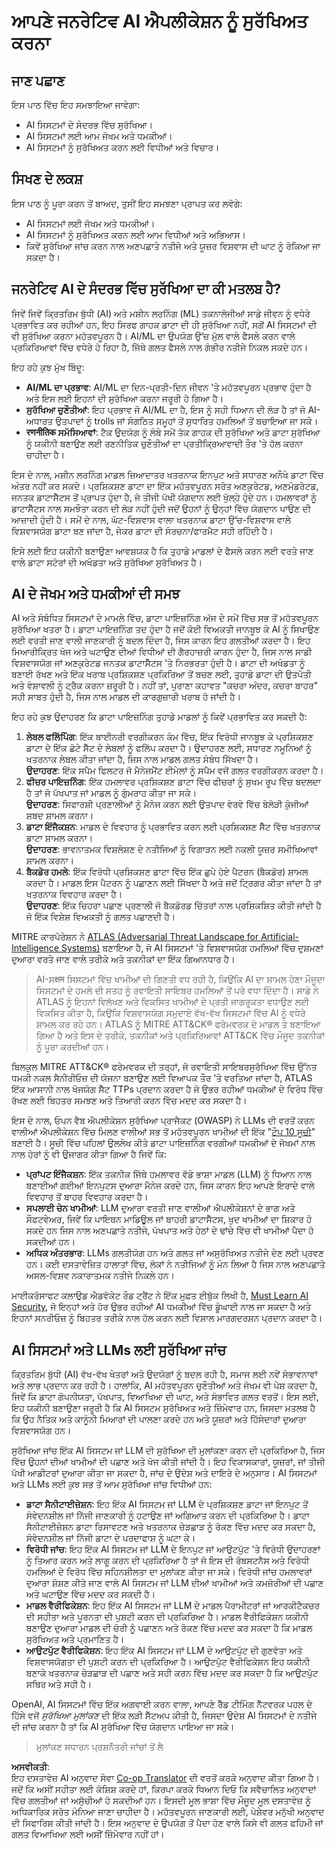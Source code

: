<!--
CO_OP_TRANSLATOR_METADATA:
{
  "original_hash": "f3cac698e9eea47dd563633bd82daf8c",
  "translation_date": "2025-05-19T22:37:45+00:00",
  "source_file": "13-securing-ai-applications/README.md",
  "language_code": "pa"
}
-->
# ਆਪਣੇ ਜਨਰੇਟਿਵ AI ਐਪਲੀਕੇਸ਼ਨ ਨੂੰ ਸੁਰੱਖਿਅਤ ਕਰਨਾ

## ਜਾਣ ਪਛਾਣ

ਇਸ ਪਾਠ ਵਿੱਚ ਇਹ ਸਮਝਾਇਆ ਜਾਵੇਗਾ:

- AI ਸਿਸਟਮਾਂ ਦੇ ਸੰਦਰਭ ਵਿੱਚ ਸੁਰੱਖਿਆ।
- AI ਸਿਸਟਮਾਂ ਲਈ ਆਮ ਜੋਖਮ ਅਤੇ ਧਮਕੀਆਂ।
- AI ਸਿਸਟਮਾਂ ਨੂੰ ਸੁਰੱਖਿਅਤ ਕਰਨ ਲਈ ਵਿਧੀਆਂ ਅਤੇ ਵਿਚਾਰ।

## ਸਿਖਣ ਦੇ ਲਕਸ਼

ਇਸ ਪਾਠ ਨੂੰ ਪੂਰਾ ਕਰਨ ਤੋਂ ਬਾਅਦ, ਤੁਸੀਂ ਇਹ ਸਮਝਣਾ ਪ੍ਰਾਪਤ ਕਰ ਲਵੋਗੇ:

- AI ਸਿਸਟਮਾਂ ਲਈ ਜੋਖਮ ਅਤੇ ਧਮਕੀਆਂ।
- AI ਸਿਸਟਮਾਂ ਨੂੰ ਸੁਰੱਖਿਅਤ ਕਰਨ ਲਈ ਆਮ ਵਿਧੀਆਂ ਅਤੇ ਅਭਿਆਸ।
- ਕਿਵੇਂ ਸੁਰੱਖਿਆ ਜਾਂਚ ਕਰਨ ਨਾਲ ਅਣਪਛਾਤੇ ਨਤੀਜੇ ਅਤੇ ਯੂਜ਼ਰ ਵਿਸ਼ਵਾਸ ਦੀ ਘਾਟ ਨੂੰ ਰੋਕਿਆ ਜਾ ਸਕਦਾ ਹੈ।

## ਜਨਰੇਟਿਵ AI ਦੇ ਸੰਦਰਭ ਵਿੱਚ ਸੁਰੱਖਿਆ ਦਾ ਕੀ ਮਤਲਬ ਹੈ?

ਜਿਵੇਂ ਜਿਵੇਂ ਕ੍ਰਿਤਰਿਮ ਬੁੱਧੀ (AI) ਅਤੇ ਮਸ਼ੀਨ ਲਰਨਿੰਗ (ML) ਤਕਨਾਲੋਜੀਆਂ ਸਾਡੇ ਜੀਵਨ ਨੂੰ ਵਧੇਰੇ ਪ੍ਰਭਾਵਿਤ ਕਰ ਰਹੀਆਂ ਹਨ, ਇਹ ਸਿਰਫ ਗਾਹਕ ਡਾਟਾ ਦੀ ਹੀ ਸੁਰੱਖਿਆ ਨਹੀਂ, ਸਗੋਂ AI ਸਿਸਟਮਾਂ ਦੀ ਵੀ ਸੁਰੱਖਿਆ ਕਰਨਾ ਮਹੱਤਵਪੂਰਨ ਹੈ। AI/ML ਦਾ ਉਪਯੋਗ ਉੱਚ ਮੁੱਲ ਵਾਲੇ ਫੈਸਲੇ ਕਰਨ ਵਾਲੇ ਪ੍ਰਕਿਰਿਆਵਾਂ ਵਿੱਚ ਵਧੇਰੇ ਹੋ ਰਿਹਾ ਹੈ, ਜਿੱਥੇ ਗਲਤ ਫੈਸਲੇ ਨਾਲ ਗੰਭੀਰ ਨਤੀਜੇ ਨਿਕਲ ਸਕਦੇ ਹਨ।

ਇਹ ਰਹੇ ਕੁਝ ਮੁੱਖ ਬਿੰਦੂ:

- **AI/ML ਦਾ ਪ੍ਰਭਾਵ**: AI/ML ਦਾ ਦਿਨ-ਪ੍ਰਤੀ-ਦਿਨ ਜੀਵਨ 'ਤੇ ਮਹੱਤਵਪੂਰਨ ਪ੍ਰਭਾਵ ਹੁੰਦਾ ਹੈ ਅਤੇ ਇਸ ਲਈ ਇਹਨਾਂ ਦੀ ਸੁਰੱਖਿਆ ਕਰਨਾ ਜਰੂਰੀ ਹੋ ਗਿਆ ਹੈ।
- **ਸੁਰੱਖਿਆ ਚੁਣੌਤੀਆਂ**: ਇਹ ਪ੍ਰਭਾਵ ਜੋ AI/ML ਦਾ ਹੈ, ਇਸ ਨੂੰ ਸਹੀ ਧਿਆਨ ਦੀ ਲੋੜ ਹੈ ਤਾਂ ਜੋ AI-ਅਧਾਰਤ ਉਤਪਾਦਾਂ ਨੂੰ trolls ਜਾਂ ਸੰਗਠਿਤ ਸਮੂਹਾਂ ਤੋਂ ਸੁਧਾਰਿਤ ਹਮਲਿਆਂ ਤੋਂ ਬਚਾਇਆ ਜਾ ਸਕੇ।
- **रणनीतिक ਸਮੱਸਿਆਵਾਂ**: ਟੈਕ ਉਦਯੋਗ ਨੂੰ ਲੰਬੇ ਸਮੇਂ ਤੱਕ ਗਾਹਕ ਦੀ ਸੁਰੱਖਿਆ ਅਤੇ ਡਾਟਾ ਸੁਰੱਖਿਆ ਨੂੰ ਯਕੀਨੀ ਬਣਾਉਣ ਲਈ ਰਣਨੀਤਿਕ ਚੁਣੌਤੀਆਂ ਦਾ ਪ੍ਰਤੀਕ੍ਰਿਆਵਾਦੀ ਤੌਰ 'ਤੇ ਹੱਲ ਕਰਨਾ ਚਾਹੀਦਾ ਹੈ।

ਇਸ ਦੇ ਨਾਲ, ਮਸ਼ੀਨ ਲਰਨਿੰਗ ਮਾਡਲ ਜ਼ਿਆਦਾਤਰ ਖਤਰਨਾਕ ਇਨਪੁਟ ਅਤੇ ਸਧਾਰਣ ਅਨੌਖੇ ਡਾਟਾ ਵਿੱਚ ਅੰਤਰ ਨਹੀਂ ਕਰ ਸਕਦੇ। ਪ੍ਰਸ਼ਿਕਸ਼ਣ ਡਾਟਾ ਦਾ ਇੱਕ ਮਹੱਤਵਪੂਰਨ ਸਰੋਤ ਅਣਕੁਰੇਟਡ, ਅਣਮੋਡਰੇਟਡ, ਜਨਤਕ ਡਾਟਾਸੈੱਟਸ ਤੋਂ ਪ੍ਰਾਪਤ ਹੁੰਦਾ ਹੈ, ਜੋ ਤੀਜੀ ਪੱਖੀ ਯੋਗਦਾਨ ਲਈ ਖੁੱਲ੍ਹੇ ਹੁੰਦੇ ਹਨ। ਹਮਲਾਵਰਾਂ ਨੂੰ ਡਾਟਾਸੈੱਟਸ ਨਾਲ ਸਮਝੌਤਾ ਕਰਨ ਦੀ ਲੋੜ ਨਹੀਂ ਹੁੰਦੀ ਜਦੋਂ ਉਹਨਾਂ ਨੂੰ ਉਨ੍ਹਾਂ ਵਿੱਚ ਯੋਗਦਾਨ ਪਾਉਣ ਦੀ ਆਜ਼ਾਦੀ ਹੁੰਦੀ ਹੈ। ਸਮੇਂ ਦੇ ਨਾਲ, ਘੱਟ-ਵਿਸ਼ਵਾਸ ਵਾਲਾ ਖਤਰਨਾਕ ਡਾਟਾ ਉੱਚ-ਵਿਸ਼ਵਾਸ ਵਾਲੇ ਵਿਸ਼ਵਾਸਯੋਗ ਡਾਟਾ ਬਣ ਜਾਂਦਾ ਹੈ, ਜੇਕਰ ਡਾਟਾ ਦੀ ਸੰਰਚਨਾ/ਫਾਰਮੈਟ ਸਹੀ ਰਹਿੰਦੀ ਹੈ।

ਇਸੇ ਲਈ ਇਹ ਯਕੀਨੀ ਬਣਾਉਣਾ ਆਵਸ਼ਯਕ ਹੈ ਕਿ ਤੁਹਾਡੇ ਮਾਡਲਾਂ ਦੇ ਫੈਸਲੇ ਕਰਨ ਲਈ ਵਰਤੇ ਜਾਣ ਵਾਲੇ ਡਾਟਾ ਸਟੋਰਾਂ ਦੀ ਅਖੰਡਤਾ ਅਤੇ ਸੁਰੱਖਿਆ ਸੁਰੱਖਿਅਤ ਹੈ।

## AI ਦੇ ਜੋਖਮ ਅਤੇ ਧਮਕੀਆਂ ਦੀ ਸਮਝ

AI ਅਤੇ ਸੰਬੰਧਿਤ ਸਿਸਟਮਾਂ ਦੇ ਮਾਮਲੇ ਵਿੱਚ, ਡਾਟਾ ਪਾਇਜ਼ਨਿੰਗ ਅੱਜ ਦੇ ਸਮੇਂ ਵਿੱਚ ਸਭ ਤੋਂ ਮਹੱਤਵਪੂਰਨ ਸੁਰੱਖਿਆ ਖਤਰਾ ਹੈ। ਡਾਟਾ ਪਾਇਜ਼ਨਿੰਗ ਤਦ ਹੁੰਦਾ ਹੈ ਜਦੋਂ ਕੋਈ ਵਿਅਕਤੀ ਜਾਨਬੂਝ ਕੇ AI ਨੂੰ ਸਿਖਾਉਣ ਲਈ ਵਰਤੀ ਜਾਣ ਵਾਲੀ ਜਾਣਕਾਰੀ ਨੂੰ ਬਦਲ ਦਿੰਦਾ ਹੈ, ਜਿਸ ਕਾਰਨ ਇਹ ਗਲਤੀਆਂ ਕਰਦਾ ਹੈ। ਇਹ ਮਿਆਰੀਕ੍ਰਿਤ ਖੋਜ ਅਤੇ ਘਟਾਉਣ ਦੀਆਂ ਵਿਧੀਆਂ ਦੀ ਗੈਰਹਾਜ਼ਰੀ ਕਾਰਨ ਹੁੰਦਾ ਹੈ, ਜਿਸ ਨਾਲ ਸਾਡੀ ਵਿਸ਼ਵਾਸਯੋਗ ਜਾਂ ਅਣਕੁਰੇਟਡ ਜਨਤਕ ਡਾਟਾਸੈੱਟਸ 'ਤੇ ਨਿਰਭਰਤਾ ਹੁੰਦੀ ਹੈ। ਡਾਟਾ ਦੀ ਅਖੰਡਤਾ ਨੂੰ ਬਣਾਈ ਰੱਖਣ ਅਤੇ ਇੱਕ ਖਰਾਬ ਪ੍ਰਸ਼ਿਕਸ਼ਣ ਪ੍ਰਕਿਰਿਆ ਤੋਂ ਬਚਣ ਲਈ, ਤੁਹਾਡੇ ਡਾਟਾ ਦੀ ਉਤਪੱਤੀ ਅਤੇ ਵੰਸ਼ਾਵਲੀ ਨੂੰ ਟ੍ਰੈਕ ਕਰਨਾ ਜ਼ਰੂਰੀ ਹੈ। ਨਹੀਂ ਤਾਂ, ਪੁਰਾਣਾ ਕਹਾਵਤ "ਕਚਰਾ ਅੰਦਰ, ਕਚਰਾ ਬਾਹਰ" ਸਹੀ ਸਾਬਤ ਹੁੰਦੀ ਹੈ, ਜਿਸ ਨਾਲ ਮਾਡਲ ਦੀ ਕਾਰਗੁਜ਼ਾਰੀ ਖਰਾਬ ਹੋ ਜਾਂਦੀ ਹੈ।

ਇਹ ਰਹੇ ਕੁਝ ਉਦਾਹਰਣ ਕਿ ਡਾਟਾ ਪਾਇਜ਼ਨਿੰਗ ਤੁਹਾਡੇ ਮਾਡਲਾਂ ਨੂੰ ਕਿਵੇਂ ਪ੍ਰਭਾਵਿਤ ਕਰ ਸਕਦੀ ਹੈ:

1. **ਲੇਬਲ ਫਲਿੱਪਿੰਗ**: ਇੱਕ ਬਾਈਨਰੀ ਵਰਗੀਕਰਨ ਕੰਮ ਵਿੱਚ, ਇੱਕ ਵਿਰੋਧੀ ਜਾਨਬੂਝ ਕੇ ਪ੍ਰਸ਼ਿਕਸ਼ਣ ਡਾਟਾ ਦੇ ਇੱਕ ਛੋਟੇ ਸੈੱਟ ਦੇ ਲੇਬਲਾਂ ਨੂੰ ਫਲਿੱਪ ਕਰਦਾ ਹੈ। ਉਦਾਹਰਣ ਲਈ, ਸਧਾਰਣ ਨਮੂਨਿਆਂ ਨੂੰ ਖਤਰਨਾਕ ਲੇਬਲ ਕੀਤਾ ਜਾਂਦਾ ਹੈ, ਜਿਸ ਨਾਲ ਮਾਡਲ ਗਲਤ ਸੰਬੰਧ ਸਿੱਖਦਾ ਹੈ।\
   **ਉਦਾਹਰਣ**: ਇੱਕ ਸਪੈਮ ਫਿਲਟਰ ਜੋ ਮੈਨੇਜਮੈਂਟ ਈਮੇਲਾਂ ਨੂੰ ਸਪੈਮ ਵਜੋਂ ਗਲਤ ਵਰਗੀਕਰਨ ਕਰਦਾ ਹੈ।
2. **ਫੀਚਰ ਪਾਇਜ਼ਨਿੰਗ**: ਇੱਕ ਹਮਲਾਵਰ ਪ੍ਰਸ਼ਿਕਸ਼ਣ ਡਾਟਾ ਵਿੱਚ ਫੀਚਰਾਂ ਨੂੰ ਸੁਖਮ ਰੂਪ ਵਿੱਚ ਬਦਲਦਾ ਹੈ ਤਾਂ ਜੋ ਪੱਖਪਾਤ ਜਾਂ ਮਾਡਲ ਨੂੰ ਗੁੰਮਰਾਹ ਕੀਤਾ ਜਾ ਸਕੇ।\
   **ਉਦਾਹਰਣ**: ਸਿਫਾਰਸ਼ੀ ਪ੍ਰਣਾਲੀਆਂ ਨੂੰ ਮੈਨੇਜ ਕਰਨ ਲਈ ਉਤਪਾਦ ਵੇਰਵੇ ਵਿੱਚ ਬੇਲੋੜੀ ਕੁੰਜੀਆਂ ਸ਼ਬਦ ਸ਼ਾਮਲ ਕਰਨਾ।
3. **ਡਾਟਾ ਇੰਜੈਕਸ਼ਨ**: ਮਾਡਲ ਦੇ ਵਿਵਹਾਰ ਨੂੰ ਪ੍ਰਭਾਵਿਤ ਕਰਨ ਲਈ ਪ੍ਰਸ਼ਿਕਸ਼ਣ ਸੈੱਟ ਵਿੱਚ ਖਤਰਨਾਕ ਡਾਟਾ ਸ਼ਾਮਲ ਕਰਨਾ।\
   **ਉਦਾਹਰਣ**: ਭਾਵਨਾਤਮਕ ਵਿਸ਼ਲੇਸ਼ਣ ਦੇ ਨਤੀਜਿਆਂ ਨੂੰ ਵਿਗਾੜਨ ਲਈ ਨਕਲੀ ਯੂਜ਼ਰ ਸਮੀਖਿਆਵਾਂ ਸ਼ਾਮਲ ਕਰਨਾ।
4. **ਬੈਕਡੋਰ ਹਮਲੇ**: ਇੱਕ ਵਿਰੋਧੀ ਪ੍ਰਸ਼ਿਕਸ਼ਣ ਡਾਟਾ ਵਿੱਚ ਇੱਕ ਛੁਪੇ ਹੋਏ ਪੈਟਰਨ (ਬੈਕਡੋਰ) ਸ਼ਾਮਲ ਕਰਦਾ ਹੈ। ਮਾਡਲ ਇਸ ਪੈਟਰਨ ਨੂੰ ਪਛਾਣਨ ਲਈ ਸਿੱਖਦਾ ਹੈ ਅਤੇ ਜਦੋਂ ਟ੍ਰਿਗਰ ਕੀਤਾ ਜਾਂਦਾ ਹੈ ਤਾਂ ਖਤਰਨਾਕ ਵਿਵਹਾਰ ਕਰਦਾ ਹੈ।\
   **ਉਦਾਹਰਣ**: ਇੱਕ ਚਿਹਰਾ ਪਛਾਣ ਪ੍ਰਣਾਲੀ ਜੋ ਬੈਕਡੋਰਡ ਚਿੱਤਰਾਂ ਨਾਲ ਪ੍ਰਸ਼ਿਕਸ਼ਿਤ ਕੀਤੀ ਜਾਂਦੀ ਹੈ ਜੋ ਇੱਕ ਵਿਸ਼ੇਸ਼ ਵਿਅਕਤੀ ਨੂੰ ਗਲਤ ਪਛਾਣਦੀ ਹੈ।

MITRE ਕਾਰਪੋਰੇਸ਼ਨ ਨੇ [ATLAS (Adversarial Threat Landscape for Artificial-Intelligence Systems)](https://atlas.mitre.org/?WT.mc_id=academic-105485-koreyst) ਬਣਾਇਆ ਹੈ, ਜੋ AI ਸਿਸਟਮਾਂ 'ਤੇ ਵਿਸ਼ਵਾਸਯੋਗ ਹਮਲਿਆਂ ਵਿੱਚ ਦੁਸ਼ਮਣਾਂ ਦੁਆਰਾ ਵਰਤੇ ਜਾਣ ਵਾਲੇ ਤਰੀਕੇ ਅਤੇ ਤਕਨੀਕਾਂ ਦਾ ਇੱਕ ਗਿਆਨਧਾਰ ਹੈ।

> AI-ਸक्षम ਸਿਸਟਮਾਂ ਵਿੱਚ ਖਾਮੀਆਂ ਦੀ ਗਿਣਤੀ ਵਧ ਰਹੀ ਹੈ, ਕਿਉਂਕਿ AI ਦਾ ਸ਼ਾਮਲ ਹੋਣਾ ਮੌਜੂਦਾ ਸਿਸਟਮਾਂ ਦੇ ਹਮਲੇ ਦੀ ਸਤਹ ਨੂੰ ਰਵਾਇਤੀ ਸਾਇਬਰ ਹਮਲਿਆਂ ਤੋਂ ਪਰੇ ਵਧਾ ਦਿੰਦਾ ਹੈ। ਸਾਡੇ ਨੇ ATLAS ਨੂੰ ਇਹਨਾਂ ਵਿਲੱਖਣ ਅਤੇ ਵਿਕਸਿਤ ਖਾਮੀਆਂ ਦੇ ਪ੍ਰਤੀ ਜਾਗਰੂਕਤਾ ਵਧਾਉਣ ਲਈ ਵਿਕਸਿਤ ਕੀਤਾ ਹੈ, ਕਿਉਂਕਿ ਵਿਸ਼ਵਾਸਯੋਗ ਸਮੁਦਾਏ ਵੱਖ-ਵੱਖ ਸਿਸਟਮਾਂ ਵਿੱਚ AI ਨੂੰ ਵਧੇਰੇ ਸ਼ਾਮਲ ਕਰ ਰਹੇ ਹਨ। ATLAS ਨੂੰ MITRE ATT&CK® ਫਰੇਮਵਰਕ ਦੇ ਮਾਡਲ ਤੇ ਬਣਾਇਆ ਗਿਆ ਹੈ ਅਤੇ ਇਸ ਦੇ ਤਰੀਕੇ, ਤਕਨੀਕਾਂ ਅਤੇ ਪ੍ਰਕਿਰਿਆਵਾਂ ATT&CK ਵਿੱਚ ਮੌਜੂਦ ਤਕਨੀਕਾਂ ਨੂੰ ਪੂਰਾ ਕਰਦੀਆਂ ਹਨ।

ਬਿਲਕੁਲ MITRE ATT&CK® ਫਰੇਮਵਰਕ ਦੀ ਤਰ੍ਹਾਂ, ਜੋ ਰਵਾਇਤੀ ਸਾਇਬਰਸੁਰੱਖਿਆ ਵਿੱਚ ਉੱਨਤ ਧਮਕੀ ਨਕਲ ਸੈਨੀਰੀਓਜ਼ ਦੀ ਯੋਜਨਾ ਬਣਾਉਣ ਲਈ ਵਿਆਪਕ ਤੌਰ 'ਤੇ ਵਰਤਿਆ ਜਾਂਦਾ ਹੈ, ATLAS ਇੱਕ ਆਸਾਨੀ ਨਾਲ ਖੋਜਯੋਗ ਸੈੱਟ TTPs ਪ੍ਰਦਾਨ ਕਰਦਾ ਹੈ ਜੋ ਉਭਰ ਰਹੀਆਂ ਧਮਕੀਆਂ ਦੇ ਵਿਰੋਧ ਵਿੱਚ ਰੱਖਣ ਲਈ ਬਿਹਤਰ ਸਮਝਣ ਅਤੇ ਤਿਆਰੀ ਕਰਨ ਵਿੱਚ ਮਦਦ ਕਰ ਸਕਦਾ ਹੈ।

ਇਸ ਦੇ ਨਾਲ, ਓਪਨ ਵੈਬ ਐਪਲੀਕੇਸ਼ਨ ਸੁਰੱਖਿਆ ਪ੍ਰਾਜੈਕਟ (OWASP) ਨੇ LLMs ਦੀ ਵਰਤੋਂ ਕਰਨ ਵਾਲੀਆਂ ਐਪਲੀਕੇਸ਼ਨ ਵਿੱਚ ਮਿਲਣ ਵਾਲੀਆਂ ਸਭ ਤੋਂ ਮਹੱਤਵਪੂਰਨ ਖਾਮੀਆਂ ਦੀ ਇੱਕ "[ਟੌਪ 10 ਸੂਚੀ](https://llmtop10.com/?WT.mc_id=academic-105485-koreyst)" ਬਣਾਈ ਹੈ। ਸੂਚੀ ਵਿੱਚ ਪਹਿਲਾਂ ਉਲਲੇਖ ਕੀਤੇ ਡਾਟਾ ਪਾਇਜ਼ਨਿੰਗ ਵਰਗੀਆਂ ਧਮਕੀਆਂ ਦੇ ਜੋਖਮਾਂ ਨਾਲ ਨਾਲ ਹੋਰਾਂ ਨੂੰ ਵੀ ਉਜਾਗਰ ਕੀਤਾ ਗਿਆ ਹੈ ਜਿਵੇਂ ਕਿ:

- **ਪ੍ਰਾਂਪਟ ਇੰਜੈਕਸ਼ਨ**: ਇੱਕ ਤਕਨੀਕ ਜਿੱਥੇ ਹਮਲਾਵਰ ਵੱਡੇ ਭਾਸ਼ਾ ਮਾਡਲ (LLM) ਨੂੰ ਧਿਆਨ ਨਾਲ ਬਣਾਈਆਂ ਗਈਆਂ ਇਨਪੁਟਸ ਦੁਆਰਾ ਮੈਨੇਜ ਕਰਦੇ ਹਨ, ਜਿਸ ਕਾਰਨ ਇਹ ਆਪਣੇ ਇਰਾਦੇ ਵਾਲੇ ਵਿਵਹਾਰ ਤੋਂ ਬਾਹਰ ਵਿਵਹਾਰ ਕਰਦਾ ਹੈ।
- **ਸਪਲਾਈ ਚੇਨ ਖਾਮੀਆਂ**: LLM ਦੁਆਰਾ ਵਰਤੀ ਜਾਣ ਵਾਲੀਆਂ ਐਪਲੀਕੇਸ਼ਨਾਂ ਦੇ ਭਾਗ ਅਤੇ ਸੌਫਟਵੇਅਰ, ਜਿਵੇਂ ਕਿ ਪਾਇਥਨ ਮਾਡਿਊਲ ਜਾਂ ਬਾਹਰੀ ਡਾਟਾਸੈੱਟਸ, ਖੁਦ ਖਾਮੀਆਂ ਦਾ ਸ਼ਿਕਾਰ ਹੋ ਸਕਦੇ ਹਨ ਜਿਸ ਨਾਲ ਅਣਪਛਾਤੇ ਨਤੀਜੇ, ਪੱਖਪਾਤ ਅਤੇ ਹੇਠਾਂ ਦੇ ਢਾਂਚੇ ਵਿੱਚ ਵੀ ਖਾਮੀਆਂ ਪੈਦਾ ਹੋ ਸਕਦੀਆਂ ਹਨ।
- **ਅਧਿਕ ਅੰਤਰਭਾਰ**: LLMs ਗਲਤੀਯੋਗ ਹਨ ਅਤੇ ਗਲਤ ਜਾਂ ਅਸੁਰੱਖਿਅਤ ਨਤੀਜੇ ਦੇਣ ਲਈ ਪ੍ਰਵਣ ਹਨ। ਕਈ ਦਸਤਾਵੇਜ਼ਿਤ ਹਾਲਾਤਾਂ ਵਿੱਚ, ਲੋਕਾਂ ਨੇ ਨਤੀਜਿਆਂ ਨੂੰ ਮੰਨ ਲਿਆ ਹੈ ਜਿਸ ਨਾਲ ਅਣਪਛਾਤੇ ਅਸਲ-ਵਿਸ਼ਵ ਨਕਾਰਾਤਮਕ ਨਤੀਜੇ ਨਿਕਲੇ ਹਨ।

ਮਾਈਕਰੋਸਾਫਟ ਕਲਾਉਡ ਐਡਵੋਕੇਟ ਰੌਡ ਟ੍ਰੈਂਟ ਨੇ ਇੱਕ ਮੁਫ਼ਤ ਈਬੁੱਕ ਲਿਖੀ ਹੈ, [Must Learn AI Security](https://github.com/rod-trent/OpenAISecurity/tree/main/Must_Learn/Book_Version?WT.mc_id=academic-105485-koreyst), ਜੋ ਇਨ੍ਹਾਂ ਅਤੇ ਹੋਰ ਉਭਰ ਰਹੀਆਂ AI ਧਮਕੀਆਂ ਵਿੱਚ ਡੂੰਘਾਈ ਨਾਲ ਜਾ ਸਕਦਾ ਹੈ ਅਤੇ ਇਹਨਾਂ ਸਨਰੀਓਜ਼ ਨੂੰ ਬਿਹਤਰ ਤਰੀਕੇ ਨਾਲ ਹੱਲ ਕਰਨ ਲਈ ਵਿਸ਼ਾਲ ਮਾਰਗਦਰਸ਼ਨ ਪ੍ਰਦਾਨ ਕਰਦਾ ਹੈ।

## AI ਸਿਸਟਮਾਂ ਅਤੇ LLMs ਲਈ ਸੁਰੱਖਿਆ ਜਾਂਚ

ਕ੍ਰਿਤਰਿਮ ਬੁੱਧੀ (AI) ਵੱਖ-ਵੱਖ ਖੇਤਰਾਂ ਅਤੇ ਉਦਯੋਗਾਂ ਨੂੰ ਬਦਲ ਰਹੀ ਹੈ, ਸਮਾਜ ਲਈ ਨਵੇਂ ਸੰਭਾਵਨਾਵਾਂ ਅਤੇ ਲਾਭ ਪ੍ਰਦਾਨ ਕਰ ਰਹੀ ਹੈ। ਹਾਲਾਂਕਿ, AI ਮਹੱਤਵਪੂਰਨ ਚੁਣੌਤੀਆਂ ਅਤੇ ਜੋਖਮ ਵੀ ਪੇਸ਼ ਕਰਦਾ ਹੈ, ਜਿਵੇਂ ਕਿ ਡਾਟਾ ਗੋਪਨੀਯਤਾ, ਪੱਖਪਾਤ, ਵਿਆਖਿਆ ਦੀ ਘਾਟ, ਅਤੇ ਸੰਭਾਵਿਤ ਗਲਤ ਵਰਤੋਂ। ਇਸ ਲਈ, ਇਹ ਯਕੀਨੀ ਬਣਾਉਣਾ ਜਰੂਰੀ ਹੈ ਕਿ AI ਸਿਸਟਮ ਸੁਰੱਖਿਅਤ ਅਤੇ ਜ਼ਿੰਮੇਵਾਰ ਹਨ, ਜਿਸਦਾ ਮਤਲਬ ਹੈ ਕਿ ਉਹ ਨੈਤਿਕ ਅਤੇ ਕਾਨੂੰਨੀ ਮਿਆਰਾਂ ਦੀ ਪਾਲਣਾ ਕਰਦੇ ਹਨ ਅਤੇ ਯੂਜ਼ਰਾਂ ਅਤੇ ਹਿੱਸੇਦਾਰਾਂ ਦੁਆਰਾ ਵਿਸ਼ਵਾਸਯੋਗ ਹਨ।

ਸੁਰੱਖਿਆ ਜਾਂਚ ਇੱਕ AI ਸਿਸਟਮ ਜਾਂ LLM ਦੀ ਸੁਰੱਖਿਆ ਦੀ ਮੁਲਾਂਕਣਾ ਕਰਨ ਦੀ ਪ੍ਰਕਿਰਿਆ ਹੈ, ਜਿਸ ਵਿੱਚ ਉਹਨਾਂ ਦੀਆਂ ਖਾਮੀਆਂ ਦੀ ਪਛਾਣ ਅਤੇ ਖੋਜ ਕੀਤੀ ਜਾਂਦੀ ਹੈ। ਇਹ ਵਿਕਾਸਕਾਰਾਂ, ਯੂਜ਼ਰਾਂ, ਜਾਂ ਤੀਜੀ ਪੱਖੀ ਆਡੀਟਰਾਂ ਦੁਆਰਾ ਕੀਤਾ ਜਾ ਸਕਦਾ ਹੈ, ਜਾਂਚ ਦੇ ਉਦੇਸ਼ ਅਤੇ ਦਾਇਰੇ ਦੇ ਅਨੁਸਾਰ। AI ਸਿਸਟਮਾਂ ਅਤੇ LLMs ਲਈ ਕੁਝ ਸਭ ਤੋਂ ਆਮ ਸੁਰੱਖਿਆ ਜਾਂਚ ਵਿਧੀਆਂ ਹਨ:

- **ਡਾਟਾ ਸੈਨੀਟਾਈਜ਼ੇਸ਼ਨ**: ਇਹ ਇੱਕ AI ਸਿਸਟਮ ਜਾਂ LLM ਦੇ ਪ੍ਰਸ਼ਿਕਸ਼ਣ ਡਾਟਾ ਜਾਂ ਇਨਪੁਟ ਤੋਂ ਸੰਵੇਦਨਸ਼ੀਲ ਜਾਂ ਨਿੱਜੀ ਜਾਣਕਾਰੀ ਨੂੰ ਹਟਾਉਣ ਜਾਂ ਅਗਿਆਤ ਕਰਨ ਦੀ ਪ੍ਰਕਿਰਿਆ ਹੈ। ਡਾਟਾ ਸੈਨੀਟਾਈਜ਼ੇਸ਼ਨ ਡਾਟਾ ਰਿਸਾਵਟਣ ਅਤੇ ਖਤਰਨਾਕ ਚੇੜਛਾੜ ਨੂੰ ਰੋਕਣ ਵਿੱਚ ਮਦਦ ਕਰ ਸਕਦਾ ਹੈ, ਸੰਵੇਦਨਸ਼ੀਲ ਜਾਂ ਨਿੱਜੀ ਡਾਟਾ ਦੇ ਪਰਦਾਫਾਸ਼ ਨੂੰ ਘਟਾ ਕੇ।
- **ਵਿਰੋਧੀ ਜਾਂਚ**: ਇਹ ਇੱਕ AI ਸਿਸਟਮ ਜਾਂ LLM ਦੇ ਇਨਪੁਟ ਜਾਂ ਆਉਟਪੁੱਟ 'ਤੇ ਵਿਰੋਧੀ ਉਦਾਹਰਣਾਂ ਨੂੰ ਤਿਆਰ ਕਰਨ ਅਤੇ ਲਾਗੂ ਕਰਨ ਦੀ ਪ੍ਰਕਿਰਿਆ ਹੈ ਤਾਂ ਜੋ ਇਸ ਦੀ ਰੋਬਸਟਨੈਸ ਅਤੇ ਵਿਰੋਧੀ ਹਮਲਿਆਂ ਦੇ ਵਿਰੋਧ ਵਿੱਚ ਸਹਿਨਸ਼ੀਲਤਾ ਦਾ ਮੁਲਾਂਕਣ ਕੀਤਾ ਜਾ ਸਕੇ। ਵਿਰੋਧੀ ਜਾਂਚ ਹਮਲਾਵਰਾਂ ਦੁਆਰਾ ਸ਼ੋਸ਼ਣ ਕੀਤੇ ਜਾਣ ਵਾਲੇ AI ਸਿਸਟਮ ਜਾਂ LLM ਦੀਆਂ ਖਾਮੀਆਂ ਅਤੇ ਕਮਜ਼ੋਰੀਆਂ ਦੀ ਪਛਾਣ ਅਤੇ ਘਟਾਉਣ ਵਿੱਚ ਮਦਦ ਕਰ ਸਕਦੀ ਹੈ।
- **ਮਾਡਲ ਵੈਰੀਫਿਕੇਸ਼ਨ**: ਇਹ ਇੱਕ AI ਸਿਸਟਮ ਜਾਂ LLM ਦੇ ਮਾਡਲ ਪੈਰਾਮੀਟਰਾਂ ਜਾਂ ਆਰਕੀਟੈਕਚਰ ਦੀ ਸਹੀਤਾ ਅਤੇ ਪੂਰਨਤਾ ਦੀ ਪੁਸ਼ਟੀ ਕਰਨ ਦੀ ਪ੍ਰਕਿਰਿਆ ਹੈ। ਮਾਡਲ ਵੈਰੀਫਿਕੇਸ਼ਨ ਯਕੀਨੀ ਬਣਾਉਣ ਦੁਆਰਾ ਮਾਡਲ ਦੀ ਚੋਰੀ ਨੂੰ ਪਛਾਣਨ ਅਤੇ ਰੋਕਣ ਵਿੱਚ ਮਦਦ ਕਰ ਸਕਦਾ ਹੈ ਕਿ ਮਾਡਲ ਸੁਰੱਖਿਅਤ ਅਤੇ ਪ੍ਰਮਾਣਿਤ ਹੈ।
- **ਆਉਟਪੁੱਟ ਵੈਰੀਫਿਕੇਸ਼ਨ**: ਇਹ ਇੱਕ AI ਸਿਸਟਮ ਜਾਂ LLM ਦੇ ਆਉਟਪੁੱਟ ਦੀ ਗੁਣਵੱਤਾ ਅਤੇ ਵਿਸ਼ਵਾਸਯੋਗਤਾ ਦੀ ਪੁਸ਼ਟੀ ਕਰਨ ਦੀ ਪ੍ਰਕਿਰਿਆ ਹੈ। ਆਉਟਪੁੱਟ ਵੈਰੀਫਿਕੇਸ਼ਨ ਇਹ ਯਕੀਨੀ ਬਣਾਕੇ ਖਤਰਨਾਕ ਚੇੜਛਾੜ ਦੀ ਪਛਾਣ ਅਤੇ ਸਹੀ ਕਰਨ ਵਿੱਚ ਮਦਦ ਕਰ ਸਕਦਾ ਹੈ ਕਿ ਆਉਟਪੁੱਟ ਸਥਿਰ ਅਤੇ ਸਹੀ ਹੈ।

OpenAI, AI ਸਿਸਟਮਾਂ ਵਿੱਚ ਇੱਕ ਅਗਵਾਈ ਕਰਨ ਵਾਲਾ, ਆਪਣੇ ਰੈੱਡ ਟੀਮਿੰਗ ਨੈੱਟਵਰਕ ਪਹਲ ਦੇ ਹਿੱਸੇ ਵਜੋਂ _ਸੁਰੱਖਿਆ ਮੁਲਾਂਕਣ_ ਦੀ ਇੱਕ ਲੜੀ ਸੈੱਟਅਪ ਕੀਤੀ ਹੈ, ਜਿਸਦਾ ਉਦੇਸ਼ AI ਸਿਸਟਮਾਂ ਦੇ ਨਤੀਜੇ ਦੀ ਜਾਂਚ ਕਰਨਾ ਹੈ ਤਾਂ ਕਿ AI ਸੁਰੱਖਿਆ ਵਿੱਚ ਯੋਗਦਾਨ ਪਾਇਆ ਜਾ ਸਕੇ।

> ਮੁਲਾਂਕਣ ਸਧਾਰਨ ਪ੍ਰਸ਼ਨੋੱਤਰੀ ਜਾਂਚਾਂ ਤੋਂ ਲੈ

**ਅਸਵੀਕਤੀ**:  
ਇਹ ਦਸਤਾਵੇਜ਼ AI ਅਨੁਵਾਦ ਸੇਵਾ [Co-op Translator](https://github.com/Azure/co-op-translator) ਦੀ ਵਰਤੋਂ ਕਰਕੇ ਅਨੁਵਾਦ ਕੀਤਾ ਗਿਆ ਹੈ। ਜਦੋਂ ਕਿ ਅਸੀਂ ਸਹੀਤਾ ਲਈ ਕੋਸ਼ਿਸ਼ ਕਰਦੇ ਹਾਂ, ਕਿਰਪਾ ਕਰਕੇ ਧਿਆਨ ਦਿਓ ਕਿ ਸਵੈਚਾਲਿਤ ਅਨੁਵਾਦਾਂ ਵਿੱਚ ਗਲਤੀਆਂ ਜਾਂ ਅਸੁੱਚੀਆਂ ਹੋ ਸਕਦੀਆਂ ਹਨ। ਇਸਦੀ ਮੂਲ ਭਾਸ਼ਾ ਵਿੱਚ ਮੌਜੂਦ ਮੂਲ ਦਸਤਾਵੇਜ਼ ਨੂੰ ਅਧਿਕਾਰਿਕ ਸਰੋਤ ਮੰਨਿਆ ਜਾਣਾ ਚਾਹੀਦਾ ਹੈ। ਮਹੱਤਵਪੂਰਨ ਜਾਣਕਾਰੀ ਲਈ, ਪੇਸ਼ੇਵਰ ਮਨੁੱਖੀ ਅਨੁਵਾਦ ਦੀ ਸਿਫਾਰਿਸ਼ ਕੀਤੀ ਜਾਂਦੀ ਹੈ। ਇਸ ਅਨੁਵਾਦ ਦੇ ਉਪਯੋਗ ਤੋਂ ਪੈਦਾ ਹੋਣ ਵਾਲੇ ਕਿਸੇ ਵੀ ਗਲਤ ਫਹਿਮੀ ਜਾਂ ਗਲਤ ਵਿਆਖਿਆ ਲਈ ਅਸੀਂ ਜ਼ਿੰਮੇਵਾਰ ਨਹੀਂ ਹਾਂ।